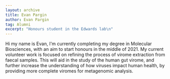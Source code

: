 ```yaml
---
layout: archive
title: Evan Pargin
author: Evan Pargin
tag: Alumni
excerpt: "Honours student in the Edwards lab\n"
---
```


Hi my name is Evan, I'm currently completing my degree in Molecular Biosciences, with an aim to start honours in the 
middle of 2021. My current volunteer work is focused on refining the process of virome extraction from faecal 
samples. This will aid in the study of the human gut virome, and further increase the understanding of how viruses 
impact human health, by providing more complete viromes for metagenomic analysis.
